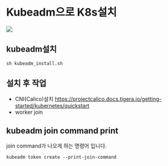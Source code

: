 # Kubeadm으로 K8s설치

<img src="https://img.shields.io/badge/kubernetes-brightgreen?logo=Kubernetes&logoColor=white"/>

## kubeadm설치
```
sh kubeadm_install.sh
```
## 설치 후 작업
- CNI(Calico)설치 https://projectcalico.docs.tigera.io/getting-started/kubernetes/quickstart
- worker join

## kubeadm join command print
join command가 나오게 하는 명령어 입니다.
```
kubeadm token create --print-join-command
```

